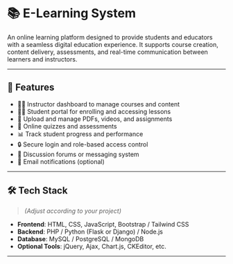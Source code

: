 # 📚 E-Learning System

An online learning platform designed to provide students and educators with a seamless digital education experience. It supports course creation, content delivery, assessments, and real-time communication between learners and instructors.

---

## 🌟 Features

- 👨‍🏫 Instructor dashboard to manage courses and content
- 👨‍🎓 Student portal for enrolling and accessing lessons
- 📁 Upload and manage PDFs, videos, and assignments
- 📝 Online quizzes and assessments
- 📊 Track student progress and performance
- 🔒 Secure login and role-based access control
- 💬 Discussion forums or messaging system
- 📧 Email notifications (optional)

---

## 🛠️ Tech Stack

> *(Adjust according to your project)*

- **Frontend**: HTML, CSS, JavaScript, Bootstrap / Tailwind CSS
- **Backend**: PHP / Python (Flask or Django) / Node.js
- **Database**: MySQL / PostgreSQL / MongoDB
- **Optional Tools**: jQuery, Ajax, Chart.js, CKEditor, etc.

---
